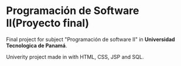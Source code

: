 # Programación de Software II(Proyecto final)

Final project for subject "Programación de software II" in **Universidad Tecnologica de Panamá**.

Univerity project made in with HTML, CSS, JSP and SQL. 
